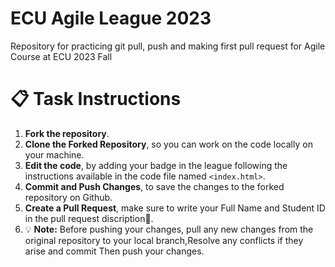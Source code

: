 # ECU Agile League 2023
Repository for practicing git pull, push and making first pull request for Agile Course at ECU 2023 Fall

# :clipboard: Task Instructions 

1. **Fork the repository**.
2. **Clone the Forked Repository**, so you can work on the code locally on your machine.
3. **Edit the code**, by adding your badge in the league following the instructions available in the code file named `<index.html>`.
4. **Commit and Push Changes**, to save the changes to the forked repository on Github.
5. **Create a Pull Request**, make sure to write your Full Name and Student ID in the pull request discription:bookmark:.
6. :bulb: **Note:** Before pushing your changes, pull any new changes from the original repository to your local branch,Resolve any conflicts if they arise and commit Then push your changes.


